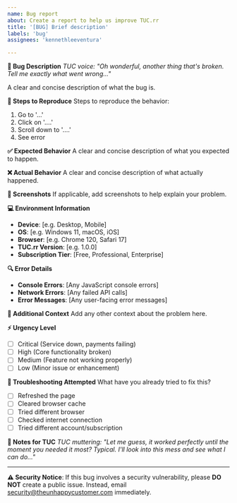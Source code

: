 ```yaml
---
name: Bug report
about: Create a report to help us improve TUC.rr
title: '[BUG] Brief description'
labels: 'bug'
assignees: 'kennethleeventura'

---
```


**🐛 Bug Description**
*TUC voice: "Oh wonderful, another thing that's broken. Tell me exactly what went wrong..."*

A clear and concise description of what the bug is.

**🔄 Steps to Reproduce**
Steps to reproduce the behavior:
1. Go to '...'
2. Click on '....'
3. Scroll down to '....'
4. See error

**✅ Expected Behavior**
A clear and concise description of what you expected to happen.

**❌ Actual Behavior**
A clear and concise description of what actually happened.

**📸 Screenshots**
If applicable, add screenshots to help explain your problem.

**💻 Environment Information**
- **Device**: [e.g. Desktop, Mobile]
- **OS**: [e.g. Windows 11, macOS, iOS]
- **Browser**: [e.g. Chrome 120, Safari 17]
- **TUC.rr Version**: [e.g. 1.0.0]
- **Subscription Tier**: [Free, Professional, Enterprise]

**🔍 Error Details**
- **Console Errors**: [Any JavaScript console errors]
- **Network Errors**: [Any failed API calls]
- **Error Messages**: [Any user-facing error messages]

**🔄 Additional Context**
Add any other context about the problem here.

**⚡ Urgency Level**
- [ ] Critical (Service down, payments failing)
- [ ] High (Core functionality broken)
- [ ] Medium (Feature not working properly)  
- [ ] Low (Minor issue or enhancement)

**🧪 Troubleshooting Attempted**
What have you already tried to fix this?
- [ ] Refreshed the page
- [ ] Cleared browser cache
- [ ] Tried different browser
- [ ] Checked internet connection
- [ ] Tried different account/subscription

**📝 Notes for TUC**
*TUC muttering: "Let me guess, it worked perfectly until the moment you needed it most? Typical. I'll look into this mess and see what I can do..."*

---

**⚠️ Security Notice**: If this bug involves a security vulnerability, please **DO NOT** create a public issue. Instead, email security@theunhappycustomer.com immediately.